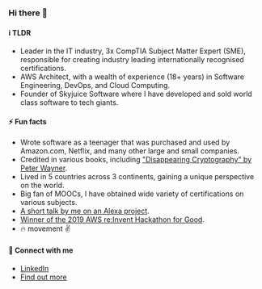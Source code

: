 ### Hi there 👋

#### ℹ️ TLDR ####
* Leader in the IT industry, 3x CompTIA Subject Matter Expert (SME), responsible for creating industry leading internationally recognised certifications.
* AWS Architect, with a wealth of experience (18+ years) in Software Engineering, DevOps, and Cloud Computing.
* Founder of Skyjuice Software where I have developed and sold world class software to tech giants.

#### ⚡️ Fun facts ####
* Wrote software as a teenager that was purchased and used by Amazon.com, Netflix, and many other large and small companies.
* Credited in various books, including ["Disappearing Cryptography" by Peter Wayner](https://www.google.se/books/edition/Disappearing_Cryptography/qMB9AiFUWF0C?hl=en&gbpv=1&dq=chooi+guan&pg=PA392&printsec=frontcover).
* Lived in 5 countries across 3 continents, gaining a unique perspective on the world.
* Big fan of MOOCs, I have obtained wide variety of certifications on various subjects.
* [A short talk by me on an Alexa project](https://youtu.be/XwWWxhaOuCA).
* [Winner of the 2019 AWS re:Invent Hackathon for Good](https://aws.amazon.com/blogs/publicsector/reinvent-2019-nonprofit-hackathon-for-good-crowns-winner-to-support-mental-and-emotional-well-being-nonprofit/).
* 🔥 movement ✌️

#### 🔗 Connect with me ####
* [LinkedIn](https://linkedin.com/in/cgl88)
* [Find out more](https://github.com/minimice/about-me)

<!--
**minimice/minimice** is a ✨ _special_ ✨ repository because its `README.md` (this file) appears on your GitHub profile.

Here are some ideas to get you started:

- 🔭 I’m currently working on ...
- 🌱 I’m currently learning ...
- 👯 I’m looking to collaborate on ...
- 🤔 I’m looking for help with ...
- 💬 Ask me about ...
- 📫 How to reach me: ...
- 😄 Pronouns: ...
- ⚡ Fun fact: ...
-->
